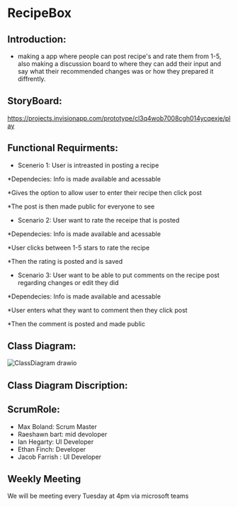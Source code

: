 # RecipeBox


## Introduction:

* making a app where people can post recipe's and rate them from 1-5, also making a discussion board to where they can add their input and say what their recommended changes was or how they prepared it diffrently.



## StoryBoard:
https://projects.invisionapp.com/prototype/cl3q4wob7008cgh014ycqexje/play


## Functional Requirments:
* Scenerio 1: User is intreasted in posting a recipe

*Dependecies: Info is made available and acessable 

*Gives the option to allow user to enter their recipe then click post 

*The post is then made public for everyone to see 


* Scenario 2: User want to rate the receipe that is posted

*Dependecies: Info is made available and acessable 

*User clicks between 1-5 stars to rate the recipe 

*Then the rating is posted and is saved 

* Scenario 3: User want to be able to put comments on the recipe post regarding changes or edit they did 

*Dependecies: Info is made available and acessable 

*User enters what they want to comment then they click post 

*Then the comment is posted and made public 











## Class Diagram:

![ClassDiagram drawio](https://user-images.githubusercontent.com/81503684/170836416-a46f8350-6e8e-48cc-946e-973cd03a21c5.png)


## Class Diagram Discription:







##   ScrumRole:
* Max Boland: Scrum Master
* Raeshawn bart: mid devoloper
* Ian Hegarty: UI Developer
* Ethan Finch: Developer
* Jacob Farrish : UI Developer


##  Weekly Meeting
We will be meeting every Tuesday at 4pm via microsoft teams
